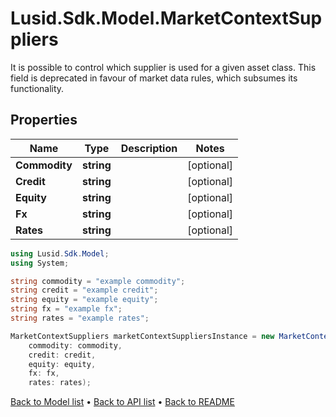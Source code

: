 # Lusid.Sdk.Model.MarketContextSuppliers
It is possible to control which supplier is used for a given asset class.  This field is deprecated in favour of market data rules, which subsumes its functionality.

## Properties

Name | Type | Description | Notes
------------ | ------------- | ------------- | -------------
**Commodity** | **string** |  | [optional] 
**Credit** | **string** |  | [optional] 
**Equity** | **string** |  | [optional] 
**Fx** | **string** |  | [optional] 
**Rates** | **string** |  | [optional] 

```csharp
using Lusid.Sdk.Model;
using System;

string commodity = "example commodity";
string credit = "example credit";
string equity = "example equity";
string fx = "example fx";
string rates = "example rates";

MarketContextSuppliers marketContextSuppliersInstance = new MarketContextSuppliers(
    commodity: commodity,
    credit: credit,
    equity: equity,
    fx: fx,
    rates: rates);
```

[Back to Model list](../README.md#documentation-for-models) &#8226; [Back to API list](../README.md#documentation-for-api-endpoints) &#8226; [Back to README](../README.md)
